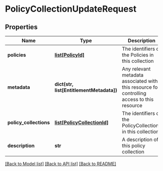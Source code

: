 # PolicyCollectionUpdateRequest

## Properties
Name | Type | Description | Notes
------------ | ------------- | ------------- | -------------
**policies** | [**list[PolicyId]**](PolicyId.md) | The identifiers of the Policies in this collection | [optional] 
**metadata** | **dict(str, list[EntitlementMetadata])** | Any relevant metadata associated with this resource for controlling access to this resource | [optional] 
**policy_collections** | [**list[PolicyCollectionId]**](PolicyCollectionId.md) | The identifiers of the PolicyCollections in this collection | [optional] 
**description** | **str** | A description of this policy collection | [optional] 

[[Back to Model list]](../README.md#documentation-for-models) [[Back to API list]](../README.md#documentation-for-api-endpoints) [[Back to README]](../README.md)


